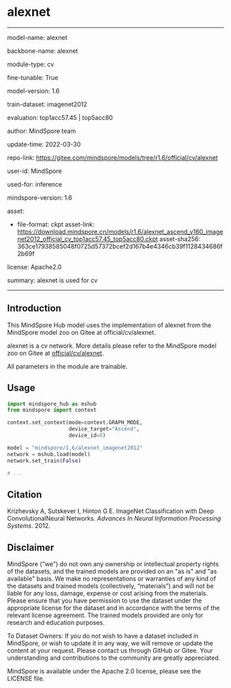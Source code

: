 # alexnet

---

model-name: alexnet

backbone-name: alexnet

module-type: cv

fine-tunable: True

model-version: 1.6

train-dataset: imagenet2012

evaluation: top1acc57.45 | top5acc80

author: MindSpore team

update-time: 2022-03-30

repo-link: <https://gitee.com/mindspore/models/tree/r1.6/official/cv/alexnet>

user-id: MindSpore

used-for: inference

mindspore-version: 1.6

asset:

-
    file-format: ckpt
    asset-link: <https://download.mindspore.cn/models/r1.6/alexnet_ascend_v160_imagenet2012_official_cv_top1acc57.45_top5acc80.ckpt>
    asset-sha256: 363ce17938585048f0725d57372bcef2d167b4e4346cb39f1128434686f2b69f

license: Apache2.0

summary: alexnet is used for cv

---

## Introduction

This MindSpore Hub model uses the implementation of alexnet from the MindSpore model zoo on Gitee at official/cv/alexnet.

alexnet is a cv network. More details please refer to the MindSpore model zoo on Gitee at [official/cv/alexnet](https://gitee.com/mindspore/models/blob/r1.6/official/cv/alexnet/README.md).

All parameters in the module are trainable.

## Usage

```python
import mindspore_hub as mshub
from mindspore import context

context.set_context(mode=context.GRAPH_MODE,
                    device_target="Ascend",
                    device_id=0)

model = "mindspore/1.6/alexnet_imagenet2012"
network = mshub.load(model)
network.set_train(False)

# ...
```

## Citation

Krizhevsky A, Sutskever I, Hinton G E. ImageNet Classification with Deep ConvolutionalNeural Networks. *Advances In Neural Information Processing Systems*. 2012.

## Disclaimer

MindSpore ("we") do not own any ownership or intellectual property rights of the datasets, and the trained models are provided on an "as is" and "as available" basis. We make no representations or warranties of any kind of the datasets and trained models (collectively, “materials”) and will not be liable for any loss, damage, expense or cost arising from the materials. Please ensure that you have permission to use the dataset under the appropriate license for the dataset and in accordance with the terms of the relevant license agreement. The trained models provided are only for research and education purposes.

To Dataset Owners: If you do not wish to have a dataset included in MindSpore, or wish to update it in any way, we will remove or update the content at your request. Please contact us through GitHub or Gitee. Your understanding and contributions to the community are greatly appreciated.

MindSpore is available under the Apache 2.0 license, please see the LICENSE file.
